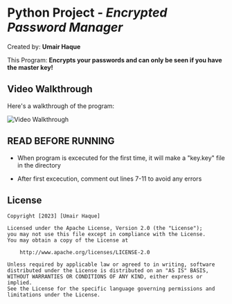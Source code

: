 # Python Project - *Encrypted Password Manager*

Created by: **Umair Haque**

This Program: **Encrypts your passwords and can only be seen if you have the master key!**


## Video Walkthrough

Here's a walkthrough of the program:

<img src='walkthrough.gif' title='Video Walkthrough' width='' alt='Video Walkthrough' />


## READ BEFORE RUNNING
 
- When program is excecuted for the first time, it will make a "key.key" file in the directory

- After first excecution, comment out lines 7-11 to avoid any errors


## License

    Copyright [2023] [Umair Haque]

    Licensed under the Apache License, Version 2.0 (the "License");
    you may not use this file except in compliance with the License.
    You may obtain a copy of the License at

        http://www.apache.org/licenses/LICENSE-2.0

    Unless required by applicable law or agreed to in writing, software
    distributed under the License is distributed on an "AS IS" BASIS,
    WITHOUT WARRANTIES OR CONDITIONS OF ANY KIND, either express or implied.
    See the License for the specific language governing permissions and
    limitations under the License.
